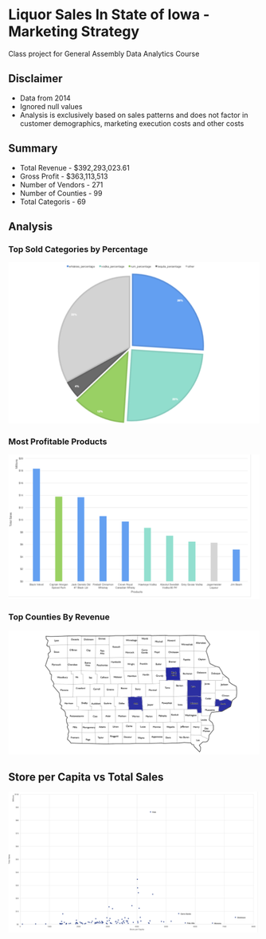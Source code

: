 # Liquor Sales In State of Iowa - Marketing Strategy 
Class project for General Assembly Data Analytics Course

## Disclaimer
 - Data from 2014
 - Ignored null values
 - Analysis is exclusively based on sales patterns and does not factor in customer demographics, marketing execution costs and other costs


## Summary

- Total Revenue - $392,293,023.61 
- Gross Profit - $363,113,513
- Number of Vendors - 271
- Number of Counties - 99
- Total Categoris - 69

## Analysis

### Top Sold Categories by Percentage

![Screen Shot 2020-08-25 at 12.09.23 PM.png](https://github.com/spogoff/iowa_liquor_sales/blob/master/Assets/Screen%20Shot%202020-08-25%20at%2012.09.23%20PM.png?raw=true)

### Most Profitable Products

![Screen Shot 2020-08-25 at 12.09.58 PM.png](https://github.com/spogoff/iowa_liquor_sales/blob/master/Assets/Screen%20Shot%202020-08-25%20at%2012.09.58%20PM.png?raw=true)

### Top Counties By Revenue


![Screen Shot 2020-08-25 at 12.10.45 PM.png](https://github.com/spogoff/iowa_liquor_sales/blob/master/Assets/Screen%20Shot%202020-08-25%20at%2012.10.45%20PM.png?raw=true)

## Store per Capita vs Total Sales

![Screen Shot 2020-08-25 at 12.12.33 PM.png](https://github.com/spogoff/iowa_liquor_sales/blob/master/Assets/Screen%20Shot%202020-08-25%20at%2012.12.33%20PM.png?raw=true)
